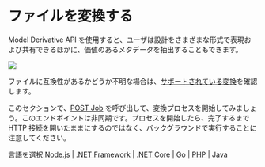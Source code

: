 # ファイルを変換する

Model Derivative API を使用すると、ユーザは設計をさまざまな形式で表現および共有できるほかに、価値のあるメタデータを抽出することもできます。

![](/_media/forge/md_diagram.png)

ファイルに互換性があるかどうか不明な場合は、[サポートされている変換](https://forge.autodesk.com/en/docs/model-derivative/v2/developers_guide/supported-translations/)を確認します。

このセクションで、[POST Job](https://forge.autodesk.com/en/docs/model-derivative/v2/reference/http/job-POST/) を呼び出して、変換プロセスを開始してみましょう。このエンドポイントは非同期です。プロセスを開始したら、完了するまで HTTP 接続を開いたままにするのではなく、バックグラウンドで実行することに注意してください。

言語を選択:[Node.js](modelderivative/translate/nodejs) | [.NET Framework](modelderivative/translate/net) | [.NET Core](modelderivative/translate/netcore) | [Go](modelderivative/translate/go) | [PHP](modelderivative/translate/php) | [Java](modelderivative/translate/java)

